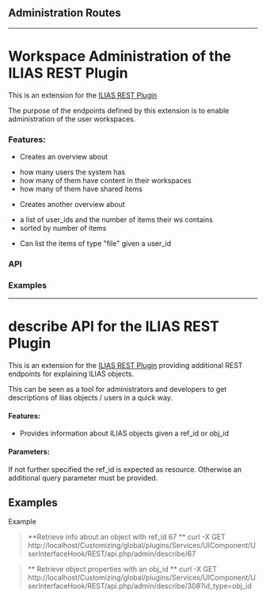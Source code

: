 ## Administration Routes
---
Workspace Administration of the ILIAS REST Plugin
======================================
This is an extension for the [ILIAS REST Plugin](https://github.com/hrz-unimr/RESTPlugin)

The purpose of the endpoints defined by this extension is to enable administration of
the user workspaces.

### Features:
* Creates an overview about
 - how many users the system has
 - how many of them have content in their workspaces
 - how many of them have shared items
* Creates another overview about
 - a list of user_ids and the number of items their ws contains
 - sorted by number of items
* Can list the items of type "file" given a user_id

### API

### Examples
---
describe API for the ILIAS REST Plugin
======================================
This is an extension for the [ILIAS REST Plugin](https://github.com/hrz-unimr/RESTPlugin)
providing additional REST endpoints for explaining ILIAS objects.

This can be seen as a tool for administrators and developers to get descriptions of ilias objects / users in a quick way.

#### Features:
* Provides information about ILIAS objects given a ref_id or obj_id

#### Parameters:
If not further specified the ref_id is expected as resource.
Otherwise an additional query parameter must be provided.

Examples
---------
Example
> **Retrieve info about an object with ref_id 67 **
curl -X GET http://localhost/Customizing/global/plugins/Services/UIComponent/UserInterfaceHook/REST/api.php/admin/describe/67

> ** Retrieve object properties with an obj_id **
curl -X GET http://localhost/Customizing/global/plugins/Services/UIComponent/UserInterfaceHook/REST/api.php/admin/describe/308?id_type=obj_id
